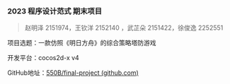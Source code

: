 ### 2023 程序设计范式 期末项目

> 赵明泽 2151974，王钦洋 2152140 ，武芷朵 2151422，徐俊逸 2252551

项目选题：一款仿照《明日方舟》的综合策略塔防游戏

开发平台：cocos2d-x v4

GitHub地址：[550B/final-project (github.com)](https://github.com/550B/final-project)

